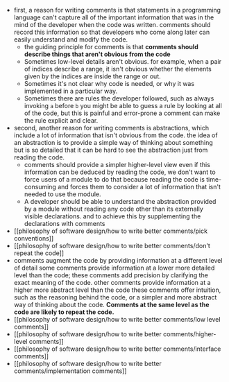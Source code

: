 - first, a reason for writing comments is that statements in a programming language can't capture all of the important information that was in the mind of the developer when the code was written. comments should record this information so that developers who come along later can easily understand and modify the code.
	- the guiding principle for comments is that **comments should describe things that aren't obvious from the code**
	- Sometimes low-level details aren't obvious. for example, when a pair of indices describe a range, it isn't obvious whether the elements given by the indices are inside the range or out.
	- Sometimes it's not clear why code is needed, or why it was implemented in a particular way.
	- Sometimes there are rules the developer followed, such as always invoking `a` before `b` you might be able to guess a rule by looking at all of the code, but this is painful and error-prone a comment can make the rule explicit and clear.
- second, another reason for writing comments is abstractions, which include a lot of information that isn't obvious from the code. the idea of an abstraction is to provide a simple way of thinking about something but is so detailed that it can be hard to see the abstraction just from reading the code.
	- comments should provide a simpler higher-level view even if this information can be deduced by reading the code, we don't want to force users of a module to do that because reading the code is time-consuming and forces them to consider a lot of information that isn't needed to use the module.
	- A developer should be able to understand the abstraction provided by a module without reading any code other than its externally visible declarations. and to achieve this by supplementing the declarations with comments
- [[philosophy of software design/how to write better comments/pick conventions]]
- [[philosophy of software design/how to write better comments/don't repeat the code]]
- comments augment the code by providing information at a different level of detail some comments provide information at a lower more detailed level than the code; these comments add precision by clarifying the exact meaning of the code. other comments provide information at a higher more abstract level than the code these comments offer intuition, such as the reasoning behind the code, or a simpler and more abstract way of thinking about the code. **Comments at the same level as the code are likely to repeat the code.**
- [[philosophy of software design/how to write better comments/low level comments]]
- [[philosophy of software design/how to write better comments/higher-level comments]]
- [[philosophy of software design/how to write better comments/interface comments]]
- [[philosophy of software design/how to write better comments/implementation comments]]